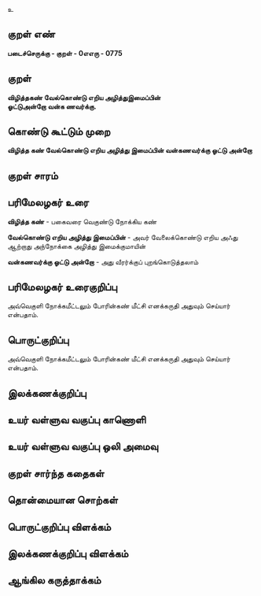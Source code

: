 உ

## குறள் எண் 

**படைச்செருக்கு - குறள் - 0எஎரு - 0775**

## குறள் 

**விழித்தகண் வேல்கொண்டு எறிய அழித்துஇமைப்பின்  
ஓட்டுஅன்றோ வன்க ணவர்க்கு.**

## கொண்டு கூட்டும் முறை

**விழித்த கண் வேல்கொண்டு எறிய அழித்து இமைப்பின் வன்கணவர்க்கு ஓட்டு அன்றோ**  

## குறள் சாரம் 


## பரிமேலழகர் உரை

**விழித்த கண்** - பகைவரை வெகுண்டு நோக்கிய கண் 

**வேல்கொண்டு எறிய அழித்து இமைப்பின்** - அவர் வேலைக்கொண்டு எறிய அஃது ஆற்றாது அந்நோக்கை அழித்து இமைக்குமாயின் 

**வன்கணவர்க்கு ஓட்டு அன்றோ** - அது வீரர்க்குப் புறங்கொடுத்தலாம் 

## பரிமேலழகர் உரைகுறிப்பு   

அவ்வெகுளி நோக்கமீட்டலும் போரின்கண் மீட்சி எனக்கருதி அதுவும் செய்யார் என்பதாம்.

## பொருட்குறிப்பு 

அவ்வெகுளி நோக்கமீட்டலும் போரின்கண் மீட்சி எனக்கருதி அதுவும் செய்யார் என்பதாம்.

## இலக்கணக்குறிப்பு  


## உயர் வள்ளுவ வகுப்பு காணொளி


## உயர் வள்ளுவ வகுப்பு ஒலி அமைவு 

 
## குறள் சார்ந்த கதைகள் 


## தொன்மையான சொற்கள்


## பொருட்குறிப்பு விளக்கம்


## இலக்கணக்குறிப்பு விளக்கம்


## ஆங்கில கருத்தாக்கம் 


